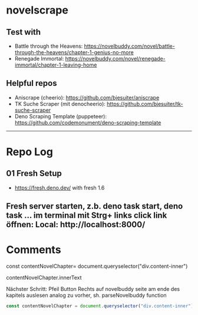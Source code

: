 # novelscrape

## Test with

- Battle through the Heavens:
  https://novelbuddy.com/novel/battle-through-the-heavens/chapter-1-genius-no-more
- Renegade Immortal:
  https://novelbuddy.com/novel/renegade-immortal/chapter-1-leaving-home

## Helpful repos

- Aniscrape (cheerio): https://github.com/bjesuiter/aniscrape
- TK Suche Scraper (mit denocheerio):
  https://github.com/bjesuiter/tk-suche-scraper
- Deno Scraping Template (puppeteer):
  https://github.com/codemonument/deno-scraping-template

---

# Repo Log

## 01 Fresh Setup

- https://fresh.deno.dev/ with fresh 1.6

## Fresh server starten, z.b. deno task start, deno task ... im terminal mit Strg+ links click link öffnen: Local: http://localhost:8000/

# Comments

<!-- gesamtinahlt des kapitels in variable speichern -->

const contentNovelChapter= document.queryselector("div.content-inner")

<!-- einfacher die p einzeln auslesen.= reiner text value -->

<!-- wert als text auslesen mit .innertext -->

contentNovelChapter.innerText

<!-- cheerio library google nachlesen zum FOrmatieren des Texytes, Lesbarkeit optimieren, aufhübschen -->

<!-- load function erstellen, also parseNovelbuddy function aufteilen anch aufgaben -->

Nächster Schritt: Pfeil Button Rechts auf novelbuddy seite am ende des kapitels
auslesen analog zu vorher, sh. parseNovelbuddy function

<!-- code einfügen in MD mit backticks und angabe der programmiersprache -->

```ts
const contentNovelChapter = document.queryselector("div.content-inner");
```
